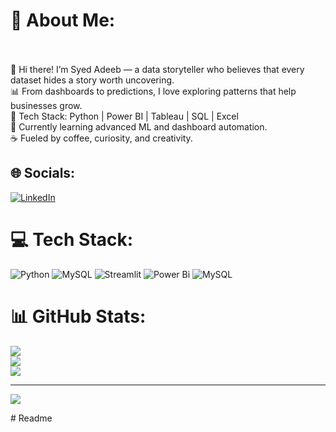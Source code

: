 # 💫 About Me:
<br><br>👋 Hi there! I’m Syed Adeeb — a data storyteller who believes that every dataset hides a story worth uncovering.<br>📊 From dashboards to predictions, I love exploring patterns that help businesses grow.<br>🧰 Tech Stack: Python | Power BI | Tableau | SQL | Excel<br>🌱 Currently learning advanced ML and dashboard automation.<br>☕ Fueled by coffee, curiosity, and creativity.


## 🌐 Socials:
[![LinkedIn](https://img.shields.io/badge/LinkedIn-%230077B5.svg?logo=linkedin&logoColor=white)](https://www.linkedin.com/in/syed-adeeb-/) 

# 💻 Tech Stack:
![Python](https://img.shields.io/badge/python-3670A0?style=for-the-badge&logo=python&logoColor=ffdd54) ![MySQL](https://img.shields.io/badge/mysql-4479A1.svg?style=for-the-badge&logo=mysql&logoColor=white) ![Streamlit](https://img.shields.io/badge/Streamlit-%23FE4B4B.svg?style=for-the-badge&logo=streamlit&logoColor=white) ![Power Bi](https://img.shields.io/badge/power_bi-F2C811?style=for-the-badge&logo=powerbi&logoColor=black) ![MySQL](https://img.shields.io/badge/mysql-4479A1.svg?style=for-the-badge&logo=mysql&logoColor=white)
# 📊 GitHub Stats:
![](https://github-readme-stats.vercel.app/api?username=say-Adeeb&theme=dark&hide_border=false&include_all_commits=false&count_private=false)<br/>
![](https://nirzak-streak-stats.vercel.app/?user=say-Adeeb&theme=dark&hide_border=false)<br/>
![](https://github-readme-stats.vercel.app/api/top-langs/?username=say-Adeeb&theme=dark&hide_border=false&include_all_commits=false&count_private=false&layout=compact)

---
[![](https://visitcount.itsvg.in/api?id=say-Adeeb&icon=0&color=0)](https://visitcount.itsvg.in)

<!-- Proudly created with GPRM ( https://gprm.itsvg.in ) --># Readme
